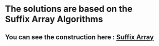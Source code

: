 # The solutions are based on the Suffix Array Algorithms
## You can see the construction here : [**Suffix Array**](Algorithms/String/Suffix%20Array.cpp)
